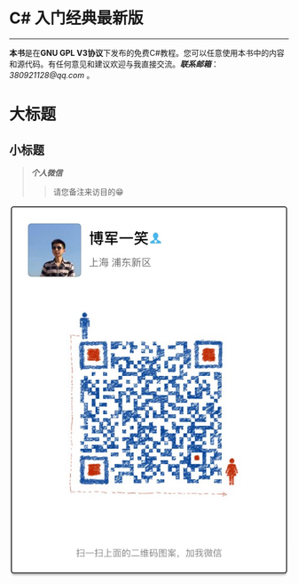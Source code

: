 # C# 入门经典最新版

___

**本书**是在**GNU GPL V3协议**下发布的免费C#教程。您可以任意使用本书中的内容和源代码。有任何意见和建议欢迎与我直接交流。___联系邮箱___：_380921128@qq.com_ 。

大标题
===

小标题
---

> _**个人微信**_ 
>> 请您备注来访目的😁

![](/assets/IMG_1858.JPG)





